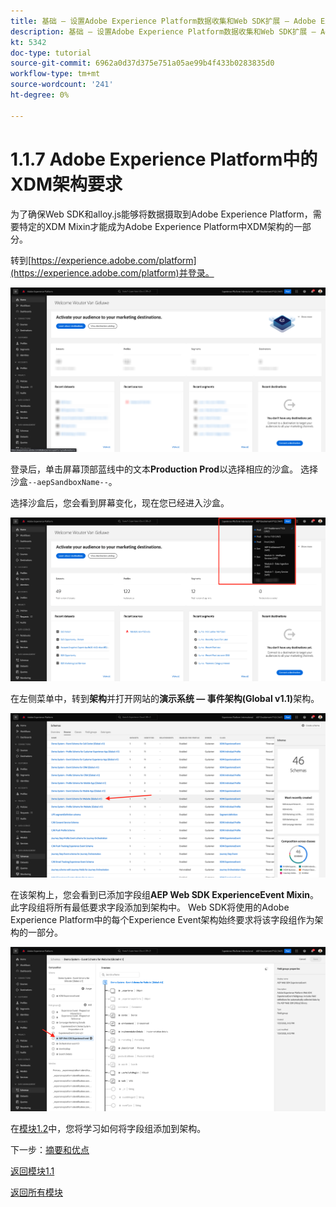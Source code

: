 ```yaml
---
title: 基础 — 设置Adobe Experience Platform数据收集和Web SDK扩展 — Adobe Experience Platform中的XDM架构要求
description: 基础 — 设置Adobe Experience Platform数据收集和Web SDK扩展 — Adobe Experience Platform中的XDM架构要求
kt: 5342
doc-type: tutorial
source-git-commit: 6962a0d37d375e751a05ae99b4f433b0283835d0
workflow-type: tm+mt
source-wordcount: '241'
ht-degree: 0%

---
```


# 1.1.7 Adobe Experience Platform中的XDM架构要求

为了确保Web SDK和alloy.js能够将数据摄取到Adobe Experience Platform，需要特定的XDM Mixin才能成为Adobe Experience Platform中XDM架构的一部分。

转到[https://experience.adobe.com/platform](https://experience.adobe.com/platform)并登录。

![AEP调试器](./images/exp1.png)

登录后，单击屏幕顶部蓝线中的文本&#x200B;**Production Prod**&#x200B;以选择相应的沙盒。 选择沙盒`--aepSandboxName--`。

选择沙盒后，您会看到屏幕变化，现在您已经进入沙盒。

![AEP调试器](./images/exp2.png)

在左侧菜单中，转到&#x200B;**架构**&#x200B;并打开网站的&#x200B;**演示系统 — 事件架构(Global v1.1)**&#x200B;架构。

![AEP调试器](./images/exp3.png)

在该架构上，您会看到已添加字段组&#x200B;**AEP Web SDK ExperienceEvent Mixin**。 此字段组将所有最低要求字段添加到架构中。 Web SDK将使用的Adobe Experience Platform中的每个Experience Event架构始终要求将该字段组作为架构的一部分。

![AEP调试器](./images/exp4.png)

在[模块1.2](./../module1.2/data-ingestion.md)中，您将学习如何将字段组添加到架构。

下一步：[摘要和优点](./summary.md)

[返回模块1.1](./data-ingestion-launch-web-sdk.md)

[返回所有模块](./../../../overview.md)
